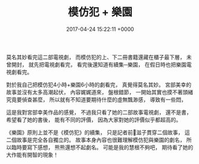 ﻿---
layout: post
title: 模仿犯 $+$ 樂園 
date: 2017-04-24 15:22:11 +0000
category: 評
tags: [書]
---


莫名其妙看完這二部電視劇，
而模仿犯的上、下二冊書籍還藏在櫃子最下層，
未曾開封，
就先把電視劇看完，
看完後還知道有續集─樂園，
在假日時也把樂園電視劇看完。

<!--more-->

對於我自己把模仿犯4小時+樂園6小時的劇看完，
真覺得莫名其妙。
宮部美幸的故事並沒有太多高潮起伏，
內容娓娓道來，
盤根錯節，
一開始其實也摸不著頭緒究竟要偵查甚麼，
所以就有不知道要期待什麼的虛無飄渺感，
導致有一些悶，


這是我對宮部幸美作品的感覺，
不過我只看了她的二部故事電視劇，
還不是書，
希望看了她的書後，
能有不同的評價，
因為大家對她的評價似乎都超高的。


《樂園》原則上並不是《模仿犯》的續集，
只是記者前滋子貫穿二個故事，
這二個故事是完全各自獨立的。
故事本身內容也很難理解模仿犯與樂園的劇名，
所以臨時要寫下感想，
熊熊還想不起劇名。
可能是我的慧根不夠吧，
期待看了她的大作能有開智的現象！